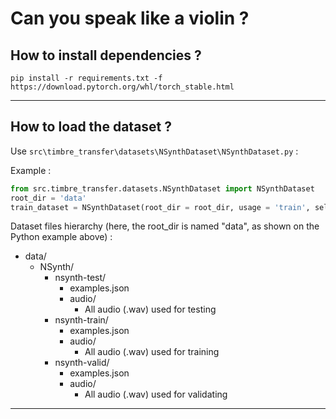 # Can you speak like a violin ?


## How to install dependencies ?

`pip install -r requirements.txt -f https://download.pytorch.org/whl/torch_stable.html`

***

## How to load the dataset ?

Use `src\timbre_transfer\datasets\NSynthDataset\NSynthDataset.py` :

Example :
```Python
from src.timbre_transfer.datasets.NSynthDataset import NSynthDataset
root_dir = 'data'
train_dataset = NSynthDataset(root_dir = root_dir, usage = 'train', select_class='vocal_acoustic', transform=None)
```

Dataset files hierarchy (here, the root_dir is named "data", as shown on the Python example above) :

- data/
    - NSynth/
        - nsynth-test/
            - examples.json
            - audio/
                - All audio (.wav) used for testing
        - nsynth-train/
            - examples.json
            - audio/
                - All audio (.wav) used for training
        - nsynth-valid/
            - examples.json
            - audio/
                - All audio (.wav) used for validating
***